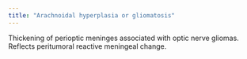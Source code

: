 ```yaml
---
title: "Arachnoidal hyperplasia or gliomatosis"
---
```

Thickening of perioptic meninges associated with optic nerve gliomas. Reflects peritumoral reactive meningeal change.

